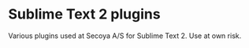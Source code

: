 Sublime Text 2 plugins
=====================
Various plugins used at Secoya A/S for Sublime Text 2. Use at own risk.
